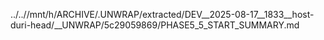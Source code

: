 ../..//mnt/h/ARCHIVE/.UNWRAP/extracted/DEV__2025-08-17__1833__host-duri-head/__UNWRAP/5c29059869/PHASE5_5_START_SUMMARY.md